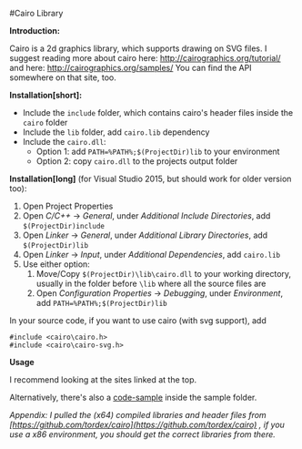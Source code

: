 #Cairo Library

**Introduction:**

Cairo is a 2d graphics library, which supports drawing on SVG files.
I suggest reading more about cairo here: http://cairographics.org/tutorial/ and here: http://cairographics.org/samples/
You can find the API somewhere on that site, too.

**Installation[short]:**
* Include the `include` folder, which contains cairo's header files inside the `cairo` folder
* Include the `lib` folder, add `cairo.lib` dependency
* Include the `cairo.dll`:
  * Option 1: add `PATH=%PATH%;$(ProjectDir)lib` to your environment
  * Option 2: copy `cairo.dll` to the projects output folder

**Installation[long]** (for Visual Studio 2015, but should work for older version too):

1. Open Project Properties
2. Open *C/C++* -> *General*, under *Additional Include Directories*, add `$(ProjectDir)include`
3. Open *Linker* -> *General*, under *Additional Library Directories*, add `$(ProjectDir)lib`
4. Open *Linker* -> *Input*, under *Additional Dependencies*, add `cairo.lib`
5. Use either option:
	1. Move/Copy `$(ProjectDir)\lib\cairo.dll` to your working directory, usually in the folder before `\lib` where all the source files are
	2. Open *Configuration Properties* -> *Debugging*, under *Environment*, add `PATH=%PATH%;$(ProjectDir)lib`
	

In your source code, if you want to use cairo (with svg support), add
```
#include <cairo\cairo.h>
#include <cairo\cairo-svg.h>
```

**Usage**

I recommend looking at the sites linked at the top.

Alternatively, there's also a [code-sample](/sample/cairo.cpp) inside the sample folder.

*Appendix: I pulled the (x64) compiled libraries and header files from [https://github.com/tordex/cairo](https://github.com/tordex/cairo) , if you use a x86 environment, you should get the correct libraries from there.*
